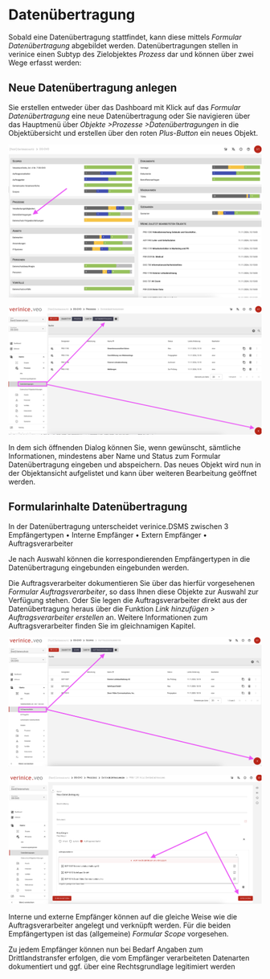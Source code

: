 <!-- © 2024 The Project Contributors - see AUTHORS.txt -->
# Datenübertragung

Sobald eine Datenübertragung stattfindet, kann diese mittels *Formular Datenübertragung* abgebildet werden. Datenübertragungen stellen in verinice einen Subtyp des Zielobjektes *Prozess* dar und können über zwei Wege erfasst werden:

## Neue Datenübertragung anlegen

Sie erstellen entweder über das Dashboard mit Klick auf das *Formular Datenübertragung* eine neue Datenübertragung oder Sie navigieren über das Hauptmenü über *Objekte >Prozesse >Datenübertragungen* in die Objektübersicht und erstellen über den roten *Plus-Button* ein neues Objekt.

![Datenübertragung](/assets/domain-ds-gvo/Bild13.png)

![Datenübertragung](/assets/domain-ds-gvo/Bild13a.png)

In dem sich öffnenden Dialog können Sie, wenn gewünscht, sämtliche Informationen, mindestens aber Name und Status zum Formular Datenübertragung eingeben und abspeichern.
Das neues Objekt wird nun in der Objektansicht aufgelistet und kann über weiteren Bearbeitung geöffnet werden.

## Formularinhalte Datenübertragung

In der Datenübertragung unterscheidet verinice.DSMS zwischen 3 Empfängertypen
• Interne Empfänger
• Extern Empfänger 
• Auftragsverarbeiter

Je nach Auswahl können die korrespondierenden Empfängertypen in die Datenübertragung eingebunden eingebunden werden.

Die Auftragsverarbeiter dokumentieren Sie über das hierfür vorgesehenen *Formular Auftragsverarbeiter*, so dass Ihnen diese Objekte zur Auswahl zur Verfügung stehen. Oder Sie legen die Auftragsverarbeiter direkt aus der Datenübertragung heraus über die Funktion *Link hinzufügen > Auftragsverarbeiter erstellen* an.
Weitere Informationen zum Auftragsverarbeiter finden Sie im gleichnamigen Kapitel.

![Datenübertragung](/assets/domain-ds-gvo/Bild14.png)

![Datenübertragung](/assets/domain-ds-gvo/Bild14a.png)

Interne und externe Empfänger können auf die gleiche Weise wie die Auftragsverarbeiter angelegt und verknüpft werden. Für die beiden Empfängertypen ist das (allgemeine) *Formular Scope* vorgesehen.

Zu jedem Empfänger können nun bei Bedarf Angaben zum Drittlandstransfer erfolgen, die vom Empfänger verarbeiteten Datenarten dokumentiert und ggf. über eine Rechtsgrundlage legitimiert werden 
